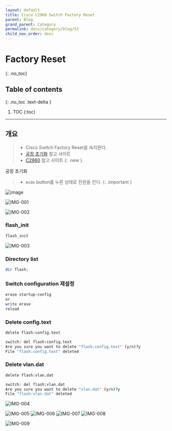 ```yaml
---
layout: default
title: Cisco C2960 Switch Factory Reset
parent: Blog
grand_parent: Category
permalink: docs/category/blog/53
child_nav_order: desc
---
```

# Factory Reset
{: .no_toc}

## Table of contents
{: .no_toc .text-delta }

1. TOC
{:toc}

---
## 개요

> - Cisco Switch Factory Reset을 숙지한다.
> - [공장 초기화](https://niksec.com/how-to-reset-cisco-catalyst-2960-switches-to-factory-default) 참고 사이트
> - [C2960](https://www.cisco.com/c/en/us/td/docs/switches/lan/catalyst2960/hardware/installation/guide_stack/2960SHIG/HIGOVERV.html) 참고 사이트
{: .new }

공장 초기화
> - `mode` button를 누른 상태로 전원을 킨다.
{: .important }

![image](https://user-images.githubusercontent.com/36792594/208580157-9591f2de-ded0-49ba-8af0-6464bfd93294.png)

![IMG-001](https://user-images.githubusercontent.com/36792594/208579393-78cd1c27-0f8f-4007-8894-7f8fe9977a2a.png)

![IMG-002](https://user-images.githubusercontent.com/36792594/208579400-746bfb50-4096-444e-ae97-4fbd0944a0ec.png)

### flash_init

```bash
flash_init
```

![IMG-003](https://user-images.githubusercontent.com/36792594/208579403-48d8767d-4bb5-44f4-9ca6-8d846d3ea12d.png)


### Directory list

```bash
dir flash:
```

### Switch configuration 재설정

```bash
erase startup-config
or
write erase
reload
```

### Delete config.text

```bash
delete flash:config.text

switch: del flash:config.text
Are you sure you want to delete "flash:config.text" (y/n)?y
File "flash:config.text" deleted
```

### Delete vlan.dat

```bash
delete flash:vlan.dat

switch: del flash:vlan.dat
Are you sure you want to delete "vlan.dat" (y/n)?y
File "flash:vlan.dat" deleted
```

![IMG-004](https://user-images.githubusercontent.com/36792594/208579404-396308ed-189f-43c6-be5c-4ce959f3b736.png)

![IMG-005](https://user-images.githubusercontent.com/36792594/208579405-708b9bc9-d01b-43ff-b73d-78d26e610356.png)
![IMG-006](https://user-images.githubusercontent.com/36792594/208579406-3b8a050d-d631-40c0-ba54-3edc64e13665.png)
![IMG-007](https://user-images.githubusercontent.com/36792594/208579407-7bd183f6-c6d3-452f-8a8a-ecb22e2bfcf6.png)
![IMG-008](https://user-images.githubusercontent.com/36792594/208579409-1eda973e-aca5-43b3-8e4d-04face507c44.png)

![IMG-009](https://user-images.githubusercontent.com/36792594/208579411-b323e18a-915d-404a-b113-b2728c9ae16c.png)
